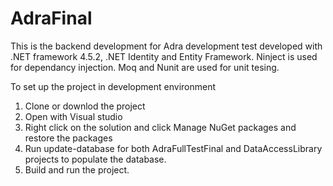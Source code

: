 # AdraFinal

This is the backend development for Adra development test developed with .NET framework 4.5.2, .NET Identity and Entity Framework.
Ninject is used for dependancy injection. Moq and Nunit are used for unit tesing.

To set up the project in development environment
1. Clone or downlod the project
2. Open with Visual studio
3. Right click on the solution and click Manage NuGet packages and restore the packages
4. Run update-database for both AdraFullTestFinal and DataAccessLibrary projects to populate the database.
5. Build and run the project.
